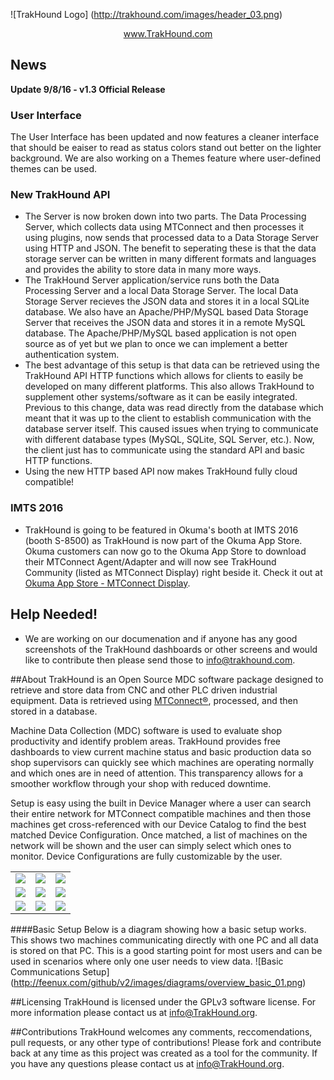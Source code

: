 <!--
  Title: TrakHound
  Description: Open Source MDC Software Package using MTConnect
  Author: Feenux LLC
  -->
  
![TrakHound Logo] (http://trakhound.com/images/header_03.png)

<p align="center">
  <a href="http://www.trakhound.com/">www.TrakHound.com</a>
</p>

## News
**Update 9/8/16 - v1.3 Official Release** 

### User Interface

The User Interface has been updated and now features a cleaner interface that should be eaiser to read as status colors stand out better on the lighter background. We are also working on a Themes feature where user-defined themes can be used.

### New TrakHound API
- The Server is now broken down into two parts. The Data Processing Server, which collects data using MTConnect and then processes it using plugins, now sends that processed data to a Data Storage Server using HTTP and JSON. The benefit to seperating these is that the data storage server can be written in many different formats and languages and provides the ability to store data in many more ways. 
- The TrakHound Server application/service runs both the Data Processing Server and a local Data Storage Server. The local Data Storage Server recieves the JSON data and stores it in a local SQLite database. We also have an Apache/PHP/MySQL based Data Storage Server that receives the JSON data and stores it in a remote MySQL database. The Apache/PHP/MySQL based application is not open source as of yet but we plan to once we can implement a better authentication system. 
- The best advantage of this setup is that data can be retrieved using the TrakHound API HTTP functions which allows for clients to easily be developed on many different platforms. This also allows TrakHound to supplement other systems/software as it can be easily integrated. Previous to this change, data was read directly from the database which meant that it was up to the client to establish communication with the database server itself. This caused issues when trying to communicate with different database types (MySQL, SQLite, SQL Server, etc.). Now, the client just has to communicate using the standard API and basic HTTP functions.
- Using the new HTTP based API now makes TrakHound fully cloud compatible!

### IMTS 2016
- TrakHound is going to be featured in Okuma's booth at IMTS 2016 (booth S-8500) as TrakHound is now part of the Okuma App Store. Okuma customers can now go to the Okuma App Store to download their MTConnect Agent/Adapter and will now see TrakHound Community (listed as MTConnect Display) right beside it. Check it out at <a href="https://www.myokuma.com/mtconnect-display">Okuma App Store - MTConnect Display</a>.


## Help Needed!

- We are working on our documenation and if anyone has any good screenshots of the TrakHound dashboards or other screens and would like to contribute then please send those to info@trakhound.com.


##About
TrakHound is an Open Source MDC software package designed to retrieve and store data from CNC and other PLC driven industrial equipment. Data is retrieved using <a href="http://mtconnect.org">MTConnect®</a>, processed, and then stored in a database. 

Machine Data Collection (MDC) software is used to evaluate shop productivity and identify problem areas. TrakHound provides free dashboards to view current machine status and basic production data so shop supervisors can quickly see which machines are operating normally and which ones are in need of attention. This transparency allows for a smoother workflow through your shop with reduced downtime. 

Setup is easy using the built in Device Manager where a user can search their entire network for MTConnect compatible machines and then those machines get cross-referenced with our Device Catalog to find the best matched Device Configuration. Once matched, a list of machines on the network will be shown and the user can simply select which ones to monitor. Device Configurations are fully customizable by the user.

 <table style="width:100%">
 
  <tr>
    <td><img src="http://www.trakhound.com/images/download_screenshots/trakhound_community/v1.3/overview_01.png"/></td>
    <td><img src="http://www.trakhound.com/images/download_screenshots/trakhound_community/v1.3/controllerstatus_01.png"/></td>
    <td><img src="http://www.trakhound.com/images/download_screenshots/trakhound_community/v1.3/oeetimeline_01.png"/></td>
  </tr>
  
  <tr>
    <td><img src="http://www.trakhound.com/images/download_screenshots/trakhound_community/v1.3/oeestatus_01.png"/></td>
    <td><img src="http://www.trakhound.com/images/download_screenshots/trakhound_community/v1.3/devicestatustimes_01.png"/></td>
    <td><img src="http://www.trakhound.com/images/download_screenshots/trakhound_community/v1.3/productionstatustimes_01.png"/></td>
  </tr>
  
  <tr>
    <td><img src="http://www.trakhound.com/images/download_screenshots/trakhound_community/v1.3/devicemanager_01.png"/></td>
    <td><img src="http://www.trakhound.com/images/download_screenshots/trakhound_community/v1.3/autodetect_01.png"/></td>
    <td><img src="http://www.trakhound.com/images/download_screenshots/trakhound_community/v1.3/edit_description_01.png"/></td>
  </tr>
 
</table> 


####Basic Setup
Below is a diagram showing how a basic setup works. This shows two machines communicating directly with one PC and all data is stored on that PC. This is a good starting point for most users and can be used in scenarios where only one user needs to view data.
![Basic Communications Setup] (http://feenux.com/github/v2/images/diagrams/overview_basic_01.png)

##Licensing
TrakHound is licensed under the GPLv3 software license. For more information please contact us at info@TrakHound.org.

##Contributions
TrakHound welcomes any comments, reccomendations, pull requests, or any other type of contributions! Please fork and contribute back at any time as this project was created as a tool for the community. If you have any questions please contact us at info@TrakHound.org.
